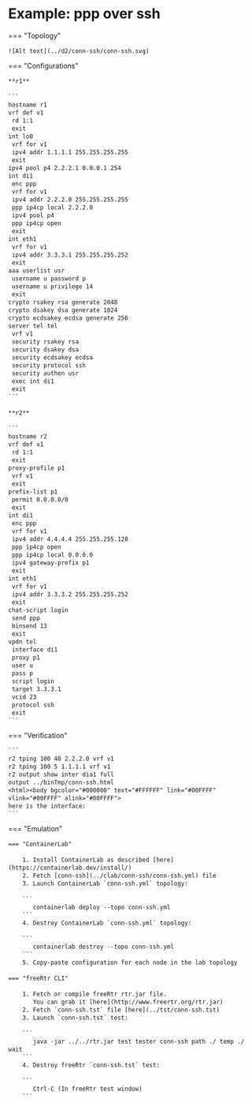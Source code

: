 # Example: ppp over ssh

=== "Topology"

    ![Alt text](../d2/conn-ssh/conn-ssh.svg)

=== "Configurations"

    **r1**

    ```
    hostname r1
    vrf def v1
     rd 1:1
     exit
    int lo0
     vrf for v1
     ipv4 addr 1.1.1.1 255.255.255.255
     exit
    ipv4 pool p4 2.2.2.1 0.0.0.1 254
    int di1
     enc ppp
     vrf for v1
     ipv4 addr 2.2.2.0 255.255.255.255
     ppp ip4cp local 2.2.2.0
     ipv4 pool p4
     ppp ip4cp open
     exit
    int eth1
     vrf for v1
     ipv4 addr 3.3.3.1 255.255.255.252
     exit
    aaa userlist usr
     username u password p
     username u privilege 14
     exit
    crypto rsakey rsa generate 2048
    crypto dsakey dsa generate 1024
    crypto ecdsakey ecdsa generate 256
    server tel tel
     vrf v1
     security rsakey rsa
     security dsakey dsa
     security ecdsakey ecdsa
     security protocol ssh
     security authen usr
     exec int di1
     exit
    ```

    **r2**

    ```
    hostname r2
    vrf def v1
     rd 1:1
     exit
    proxy-profile p1
     vrf v1
     exit
    prefix-list p1
     permit 0.0.0.0/0
     exit
    int di1
     enc ppp
     vrf for v1
     ipv4 addr 4.4.4.4 255.255.255.128
     ppp ip4cp open
     ppp ip4cp local 0.0.0.0
     ipv4 gateway-prefix p1
     exit
    int eth1
     vrf for v1
     ipv4 addr 3.3.3.2 255.255.255.252
     exit
    chat-script login
     send ppp
     binsend 13
     exit
    vpdn tel
     interface di1
     proxy p1
     user u
     pass p
     script login
     target 3.3.3.1
     vcid 23
     protocol ssh
     exit
    ```

=== "Verification"

    ```
    r2 tping 100 40 2.2.2.0 vrf v1
    r2 tping 100 5 1.1.1.1 vrf v1
    r2 output show inter dia1 full
    output ../binTmp/conn-ssh.html
    <html><body bgcolor="#000000" text="#FFFFFF" link="#00FFFF" vlink="#00FFFF" alink="#00FFFF">
    here is the interface:
    ```

=== "Emulation"

    === "ContainerLab"

        1. Install ContainerLab as described [here](https://containerlab.dev/install/)  
        2. Fetch [conn-ssh](../clab/conn-ssh/conn-ssh.yml) file  
        3. Launch ContainerLab `conn-ssh.yml` topology:  

        ```
           containerlab deploy --topo conn-ssh.yml  
        ```
        4. Destroy ContainerLab `conn-ssh.yml` topology:  

        ```
           containerlab destroy --topo conn-ssh.yml  
        ```
        5. Copy-paste configuration for each node in the lab topology

    === "freeRtr CLI"

        1. Fetch or compile freeRtr rtr.jar file.  
           You can grab it [here](http://www.freertr.org/rtr.jar)  
        2. Fetch `conn-ssh.tst` file [here](../tst/conn-ssh.tst)  
        3. Launch `conn-ssh.tst` test:  

        ```
           java -jar ../../rtr.jar test tester conn-ssh path ./ temp ./ wait
        ```
        4. Destroy freeRtr `conn-ssh.tst` test:  

        ```
           Ctrl-C (In freeRtr test window)
        ```

